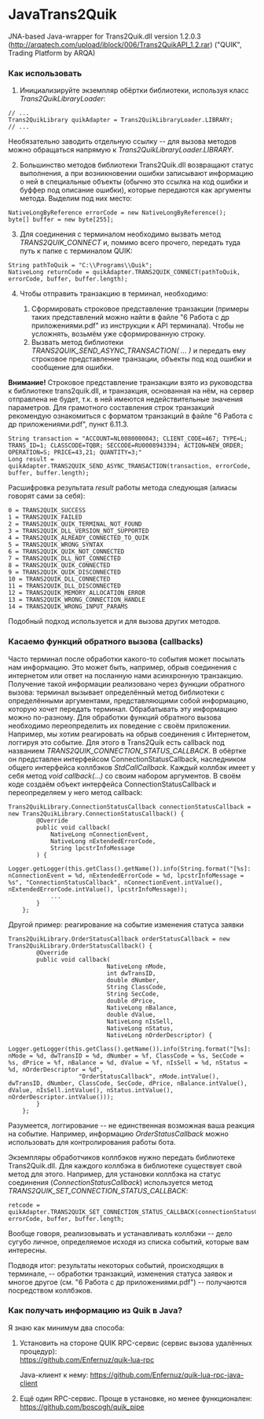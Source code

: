 # JavaTrans2Quik
JNA-based Java-wrapper for Trans2Quik.dll version 1.2.0.3 (http://arqatech.com/upload/iblock/006/Trans2QuikAPI_1.2.rar)
("QUIK", Trading Platform by ARQA)

<h3>Как использовать</h3>

1) Инициализируйте экземпляр обёртки библиотеки, используя класс <i>Trans2QuikLibraryLoader</i>:
```
// ...
Trans2QuikLibrary quikAdapter = Trans2QuikLibraryLoader.LIBRARY;
// ...
```
Необязательно заводить отдельную ссылку -- для вызова методов можно обращаться напрямую к <i>Trans2QuikLibraryLoader.LIBRARY</i>.

2) Большинство методов библиотеки Trans2Quik.dll возвращают статус выполнения, а при возникновении ошибки записывают информацию о ней в специальные объекты (обычно это ссылка на код ошибки и буффер под описание ошибки), которые передаются как аргументы метода. Выделим под них место:
```
NativeLongByReference errorCode = new NativeLongByReference();
byte[] buffer = new byte[255];
```
3) Для соединения с терминалом необходимо вызвать метод <i>TRANS2QUIK_CONNECT</i> и, помимо всего прочего, передать туда путь к папке с терминалом QUIK:
```
String pathToQuik = "C:\\Programs\\Quik";
NativeLong returnCode = quikAdapter.TRANS2QUIK_CONNECT(pathToQuik, errorCode, buffer, buffer.length);
```
4) Чтобы отправить транзакцию в терминал, необходимо:

    1) Сформировать строковое представление транзакции (примеры таких представлений можно найти в файле "6 Работа с др приложениями.pdf" из инструкции к API терминала). Чтобы не усложнять, возьмём уже сформированную строку.
    2) Вызвать метод библиотеки <i>TRANS2QUIK_SEND_ASYNC_TRANSACTION( ... )</i> и передать ему строковое представление транзации, объекты под код ошибки и сообщение для ошибки.
    
**Внимание!** Строковое представление транзакции взято из руководства к библиотеке trans2quik.dll, и транзакция, основанная на нём, на сервер отправлена не будет, т.к. в ней имеются недействительные значения параметров. Для грамотного составления строк транзакций рекомендую ознакомиться с форматом транзакций в файле "6 Работа с др приложениями.pdf", пункт 6.11.3.
```
String transaction = "ACCOUNT=NL0080000043; CLIENT_CODE=467; TYPE=L; TRANS_ID=1; CLASSCODE=TQBR; SECCODE=RU0008943394; ACTION=NEW_ORDER; OPERATION=S; PRICE=43,21; QUANTITY=3;"
Long result = quikAdapter.TRANS2QUIK_SEND_ASYNC_TRANSACTION(transaction, errorCode, buffer, buffer.length);
```
Расшифровка результата <i>result</i> работы метода следующая (алиасы говорят сами за себя):

```
0 = TRANS2QUIK_SUCCESS
1 = TRANS2QUIK_FAILED
2 = TRANS2QUIK_QUIK_TERMINAL_NOT_FOUND
3 = TRANS2QUIK_DLL_VERSION_NOT_SUPPORTED
4 = TRANS2QUIK_ALREADY_CONNECTED_TO_QUIK
5 = TRANS2QUIK_WRONG_SYNTAX
6 = TRANS2QUIK_QUIK_NOT_CONNECTED
7 = TRANS2QUIK_DLL_NOT_CONNECTED
8 = TRANS2QUIK_QUIK_CONNECTED
9 = TRANS2QUIK_QUIK_DISCONNECTED
10 = TRANS2QUIK_DLL_CONNECTED
11 = TRANS2QUIK_DLL_DISCONNECTED
12 = TRANS2QUIK_MEMORY_ALLOCATION_ERROR
13 = TRANS2QUIK_WRONG_CONNECTION_HANDLE
14 = TRANS2QUIK_WRONG_INPUT_PARAMS
```

Подобный подход используется и для вызова других методов.

<h3>Касаемо функций обратного вызова (callbacks)</h3>

Часто терминал после обработки какого-то события может посылать нам информацию. Это может быть, например, обрыв соединения с интернетом или ответ на посланную нами асинхронную транзакцию.
Получение такой информации реализовано через функции обратного вызова: терминал вызывает определённый метод библиотеки с определёнными аргументами, представляющими собой информацию, которую хочет передать терминал.
Обрабатывать эту информацию можно по-разному. Для обработки функций обратного вызова необходимо переопределить их поведение с своём приложении.
Например, мы хотим реагировать на обрыв соединения с Интернетом, логгируя это событие. Для этого в Trans2Quik есть callback под названием _TRANS2QUIK_CONNECTION_STATUS_CALLBACK_. 
В обёртке он представлен интерфейсом ConnectionStatusCallback, наследником общего интерфейса коллбэков _StdCallCallback_.
Каждый коллбэк имеет у себя метод _void callback(...)_ со своим набором аргументов.
В своём коде создаём объект интерфейса ConnectionStatusCallback и переопределяем у него метод callback:

```
Trans2QuikLibrary.ConnectionStatusCallback connectionStatusCallback = new Trans2QuikLibrary.ConnectionStatusCallback() {
        @Override
        public void callback(
            NativeLong nConnectionEvent, 
            NativeLong nExtendedErrorCode, 
            String lpcstrInfoMessage
        ) {
            Logger.getLogger(this.getClass().getName()).info(String.format("[%s]: nConnectionEvent = %d, nExtendedErrorCode = %d, lpcstrInfoMessage = %s", "ConnectionStatusCallback", nConnectionEvent.intValue(), nExtendedErrorCode.intValue(), lpcstrInfoMessage));
            ...
        }
    };
```

Другой пример: реагирование на событие изменения статуса заявки

```
Trans2QuikLibrary.OrderStatusCallback orderStatusCallback = new Trans2QuikLibrary.OrderStatusCallback() {
        @Override
        public void callback(
                            NativeLong nMode, 
                            int dwTransID, 
                            double dNumber,
                            String ClassCode, 
                            String SecCode, 
                            double dPrice,
                            NativeLong nBalance, 
                            double dValue, 
                            NativeLong nIsSell, 
                            NativeLong nStatus,
                            NativeLong nOrderDescriptor) {
            Logger.getLogger(this.getClass().getName()).info(String.format("[%s]: nMode = %d, dwTransID = %d, dNumber = %f, ClassCode = %s, SecCode = %s, dPrice = %f, nBalance = %d, dValue = %f, nIsSell = %d, nStatus = %d, nOrderDescriptor = %d",
                    "OrderStatusCallback", nMode.intValue(), dwTransID, dNumber, ClassCode, SecCode, dPrice, nBalance.intValue(), dValue, nIsSell.intValue(), nStatus.intValue(), nOrderDescriptor.intValue()));
        }
    };
```

Разумеется, логгирование -- не единственная возможная ваша реакция на событие. 
Например, информацию _OrderStatusCallback_ можно использовать для контролирования работы бота.

Экземпляры обработчиков коллбэков нужно передать библиотеке Trans2Quik.dll. Для каждого коллбэка в библиотеке существует свой метод для этого. Например, для установки коллбэка на статус соединения (_ConnectionStatusCallback_) используется метод <i>TRANS2QUIK_SET_CONNECTION_STATUS_CALLBACK</i>:

```
retcode = quikAdapter.TRANS2QUIK_SET_CONNECTION_STATUS_CALLBACK(connectionStatusCallback, errorCode, buffer, buffer.length;
```

Вообще говоря, реализовывать и устанавливать коллбэки -- дело сугубо личное, определяемое исходя из списка событий, которые вам интересны.

Подводя итог: результаты некоторых событий, происходящих в терминале, -- обработки транзакций, изменения статуса заявок и многое другое (см. "6 Работа с др приложениями.pdf") -- получаются посредством коллбэков.

<h3>Как получать информацию из Quik в Java?</h3>

Я знаю как минимум два способа:

1. Установить на стороне QUIK RPC-сервис (сервис вызова удалённых процедур): <br/>
    https://github.com/Enfernuz/quik-lua-rpc

    Java-клиент к нему: https://github.com/Enfernuz/quik-lua-rpc-java-client

2. Ещё один RPC-сервис. Проще в установке, но менее функционален: https://github.com/boscogh/quik_pipe
